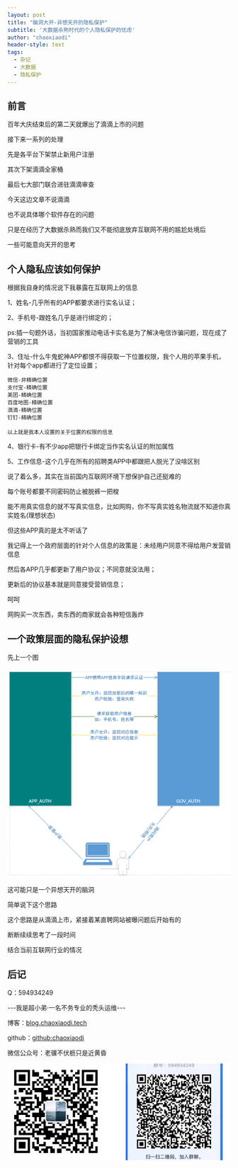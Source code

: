 ```yaml
---
layout: post
title: "脑洞大开-异想天开的隐私保护"
subtitle: '大数据杀熟时代的个人隐私保护的忧虑'
author: "chaoxiaodi"
header-style: text
tags:
  - 杂记
  - 大数据
  - 隐私保护
---
```


## 前言

百年大庆结束后的第二天就爆出了滴滴上市的问题

接下来一系列的处理

先是各平台下架禁止新用户注册

其次下架滴滴全家桶

最后七大部门联合进驻滴滴审查

今天这边文章不说滴滴

也不说具体哪个软件存在的问题

只是在经历了大数据杀熟而我们又不能彻底放弃互联网不用的尴尬处境后

一些可能意向天开的思考

## 个人隐私应该如何保护

根据我自身的情况说下我暴露在互联网上的信息

1、姓名-几乎所有的APP都要求进行实名认证；

2、手机号-跟姓名几乎是进行绑定的；

ps:插一句题外话，当初国家推动电话卡实名是为了解决电信诈骗问题，现在成了营销的工具

3、住址-什么牛鬼蛇神APP都恨不得获取一下位置权限，我个人用的苹果手机，针对每个app都进行了定位设置；
    
    微信-非精确位置
    支付宝-精确位置
    美团-精确位置
    百度地图-精确位置
    滴滴-精确位置
    钉钉-精确位置
    
    以上就是我本人设置的关于位置的权限的信息

4、银行卡-有不少app把银行卡绑定当作实名认证的附加属性

5、工作信息-这个几乎在所有的招聘类APP中都跟把人脱光了没啥区别

说了着么多，其实在当前国内互联网环境下想保护自己还挺难的

每个账号都要不同密码防止被脱裤一把梭

能不用真实信息的就不写真实信息，比如网购，你不写真实姓名物流就不知道你真实姓名(理想状态)

但这些APP真的是太不听话了

我记得上一个政府层面的针对个人信息的政策是：未经用户同意不得给用户发营销信息

然后各APP几乎都更新了用户协议；不同意就没法用；

更新后的协议基本就是同意接受营销信息；

呵呵


网购买一次东西，卖东西的商家就会各种短信轰炸


## 一个政策层面的隐私保护设想

先上一个图

![](/img/gov_auth_app_auth_rbac.png)

这可能只是一个异想天开的脑洞

简单说下这个思路

这个思路是从滴滴上市，紧接着某直聘网站被曝问题后开始有的

断断续续思考了一段时间

结合当前互联网行业的情况


## 后记


Q：594934249

---我是超小弟·一名不务专业的秃头运维---

博客：[blog.chaoxiaodi.tech](https://blog.chaoxiaodi.tech)

github：[github:chaoxiaodi](https://github.com/chaoxiaodi)

微信公众号：老骥不伏枥只是近黄昏

![](/img/erweima.jpg)
